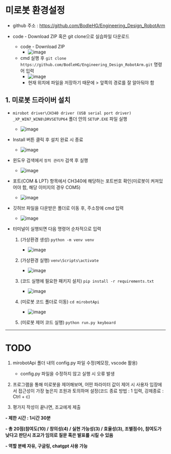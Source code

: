 # 미로봇 환경설정

- github 주소 : https://github.com/BodleHG/Engineering_Design_RobotArm

- code - Download ZIP 혹은 git clone으로 실습파일 다운로드
  - code - Download ZIP
    - ![image](https://user-images.githubusercontent.com/89232601/236130658-419839f3-a6d7-4181-bfc0-5ce3517304b2.png)
  - cmd 실행 후 ```git clone https://github.com/BodleHG/Engineering_Design_RobotArm.git``` 명령어 입력
    - ![image](https://user-images.githubusercontent.com/89232601/236131027-9c7eda36-227a-46f3-8dc9-52afb1168ec8.png)
    - 현재 위치에 파일을 저장하기 때문에 > 앞쪽의 경로를 잘 알아둬야 함

## 1. 미로봇 드라이버 설치
- ```mirobot driver\CH340 driver (USB serial port driver) _XP_WIN7_WIN8\DRVSETUP64``` 폴더 안의 ```SETUP.EXE``` 파일 실행
  - ![image](https://user-images.githubusercontent.com/89232601/236123192-c6828d1d-dc30-4cd1-b592-8f275fd94d5c.png)

- Install 버튼 클릭 후 설치 완료 시 종료
  - ![image](https://user-images.githubusercontent.com/89232601/236123304-fd205aaa-5d88-4396-abed-ba4ed4a823a7.png)

- 윈도우 검색에서 ```장치 관리자``` 검색 후 실행
  - ![image](https://user-images.githubusercontent.com/89232601/236123811-b8ededc6-8bdd-411f-9054-c36f54ecd82c.png)

- 포트(COM & LPT) 항목에서 CH340에 해당하는 포트번호 확인(미로봇이 켜져있어야 함, 해당 이미지의 경우 COM5)
  - ![image](https://user-images.githubusercontent.com/89232601/236123998-5b1ee528-8af6-4d84-875f-59f1cf21e22b.png)

- 깃허브 파일을 다운받은 폴더로 이동 후, 주소창에 cmd 입력
  - ![image](https://user-images.githubusercontent.com/89232601/236124510-a87ee886-bd1a-4702-a214-f755f677c335.png)

- 터미널이 실행되면 다음 명령어 순차적으로 입력
  1. (가상환경 생성) ```python -m venv venv ```
     - ![image](https://user-images.githubusercontent.com/89232601/236124694-1cfa44f8-c072-47d7-9663-5e0830699b14.png)
  2. (가상환경 실행) ```venv\Scripts\activate```
     - ![image](https://user-images.githubusercontent.com/89232601/236124806-3c7ccf6c-c525-46ff-aed9-d74f67de258b.png)
  3. (코드 실행에 필요한 패키지 설치) ```pip install -r requirements.txt```
      - ![image](https://user-images.githubusercontent.com/89232601/236124982-2fa30b90-9c38-4bbf-8c1b-8dd1c94ad4c3.png)

  4. (미로봇 코드 폴더로 이동) ```cd mirobotApi```
      - ![image](https://user-images.githubusercontent.com/89232601/236125104-0dae8d40-d429-4150-9d2a-27d9801fb586.png)

  5. (미로봇 제어 코드 실행) ```python run.py keyboard```

- - -
# TODO
1. mirobotApi 폴더 내의 config.py 파일 수정(메모장, vscode 활용)
   - config.py 파일을 수정하지 않고 실행 시 오류 발생 

2. 프로그램을 통해 미로봇을 제어해보며, 어떤 파라미터 값이 제어 시 사용자 입장에서 접근성이 가장 높은지 조원과 토의하며 설정(코드 종료 방법 : 1 입력, 강제종료 : Ctrl + c)

3. 평가지 작성이 끝나면, 조교에게 제출

**- 제한 시간 : 1시간 30분**

**- 총 20점(참여도(10) / 창의성(4) / 실현 가능성(3) / 효율성(3), 조별점수), 참여도가 낮다고 판단시 조교가 임의로 질문 혹은 발표를 시킬 수 있음**

**- 역할 분배 자유, 구글링, chatgpt 사용 가능**